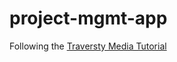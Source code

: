 # project-mgmt-app

Following the [Traversty Media Tutorial](https://www.youtube.com/watch?v=BcLNfwF04Kw&t=13s)
